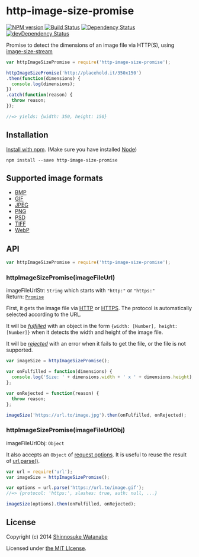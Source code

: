# http-image-size-promise 

[![NPM version](https://badge.fury.io/js/http-image-size-promise.svg)](http://badge.fury.io/js/http-image-size-promise)
[![Build Status](https://travis-ci.org/shinnn/http-image-size-promise.svg?branch=master)](https://travis-ci.org/shinnn/http-image-size-promise)
[![Dependency Status](https://david-dm.org/shinnn/http-image-size-promise.svg)](https://david-dm.org/shinnn/http-image-size-promise)
[![devDependency Status](https://david-dm.org/shinnn/http-image-size-promise/dev-status.svg)](https://david-dm.org/shinnn/http-image-size-promise#info=devDependencies)

Promise to detect the dimensions of an image file via HTTP(S), using [image-size-stream](https://github.com/shinnn/image-size-stream)

```javascript
var httpImageSizePromise = require('http-image-size-promise');

httpImageSizePromise('http://placehold.it/350x150')
.then(function(dimensions) {
  console.log(dimensions);
})
.catch(function(reason) {
  throw reason;
});

//=> yields: {width: 350, height: 150}
```

## Installation

[Install with npm](https://www.npmjs.org/doc/cli/npm-install.html). (Make sure you have installed [Node](http://nodejs.org/))

```
npm install --save http-image-size-promise
```

## Supported image formats

* [BMP](http://wikipedia.org/wiki/BMP_file_format)
* [GIF](http://wikipedia.org/wiki/Graphics_Interchange_Format)
* [JPEG](http://wikipedia.org/wiki/JPEG)
* [PNG](http://wikipedia.org/wiki/Portable_Network_Graphics)
* [PSD](http://wikipedia.org/wiki/Adobe_Photoshop#File_format)
* [TIFF](http://wikipedia.org/wiki/Tagged_Image_File_Format)
* [WebP](http://wikipedia.org/wiki/WebP)

## API

```javascript
var httpImageSizePromise = require('http-image-size-promise');
```

### httpImageSizePromise(imageFileUrl)

imageFileUrlStr: `String` which starts with `"http:"` or `"https:"`  
Return: [`Promise`](http://promises-aplus.github.io/promises-spec/)

First, it gets the image file via [HTTP](http://nodejs.org/api/http.html#http_http_get_options_callback) or [HTTPS](http://nodejs.org/api/https.html#https_https_get_options_callback). The protocol is automatically selected according to the URL.

It will be [*fulfilled*](http://promises-aplus.github.io/promises-spec/#point-26) with an object in the form `{width: [Number], height: [Number]}` when it detects the width and height of the image file.

It will be [*rejected*](http://promises-aplus.github.io/promises-spec/#point-30) with an error when it fails to get the file, or the file is not supported.

```javascript
var imageSize = httpImageSizePromise();

var onFulfilled = function(dimensions) {
  console.log('Size: ' + dimensions.width + ' x ' + dimensions.height);
};

var onRejected = function(reason) {
  throw reason;
};

imageSize('https://url.to/image.jpg').then(onFulfilled, onRejected);
```

### httpImageSizePromise(imageFileUrlObj)

imageFileUrlObj: `Object`

It also accepts an `Object` of [request options](http://nodejs.org/api/http.html#http_http_request_options_callback). It is useful to reuse the result of [url.parse()](http://nodejs.org/api/url.html#url_url_parse_urlstr_parsequerystring_slashesdenotehost).

```javascript
var url = require('url');
var imageSize = httpImageSizePromise();

var options = url.parse('https://url.to/image.gif');
//=> {protocol: 'https:', slashes: true, auth: null, ...}

imageSize(options).then(onFulfilled, onRejected);
```

## License

Copyright (c) 2014 [Shinnosuke Watanabe](https://github.com/shinnn)

Licensed under [the MIT LIcense](./LICENSE).
